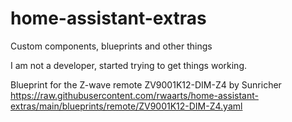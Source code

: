 # home-assistant-extras
Custom components, blueprints and other things

I am not a developer, started trying to get things working.


Blueprint for the Z-wave remote ZV9001K12-DIM-Z4 by Sunricher
https://raw.githubusercontent.com/rwaarts/home-assistant-extras/main/blueprints/remote/ZV9001K12-DIM-Z4.yaml
